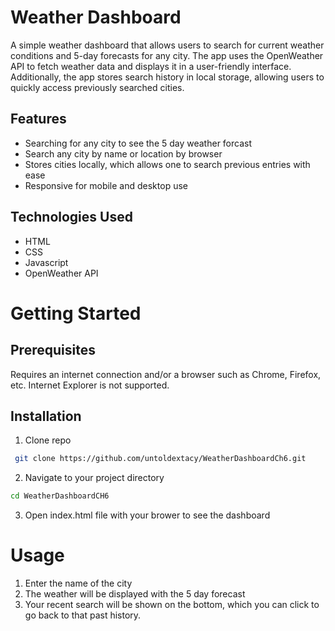 # Weather Dashboard

A simple weather dashboard that allows users to search for current weather conditions and 5-day forecasts for any city. The app uses the OpenWeather API to fetch weather data and displays it in a user-friendly interface. Additionally, the app stores search history in local storage, allowing users to quickly access previously searched cities.

## Features
- Searching for any city to see the 5 day weather forcast
- Search any city by name or location by browser
- Stores cities locally, which allows one to search previous entries with ease
- Responsive for mobile and desktop use

## Technologies Used
- HTML
- CSS
- Javascript
- OpenWeather API

# Getting Started
## Prerequisites
Requires an internet connection and/or a browser such as Chrome, Firefox, etc. Internet Explorer is not supported.

## Installation

 1) Clone repo
    
 ```bash
  git clone https://github.com/untoldextacy/WeatherDashboardCh6.git
```
2) Navigate to your project directory
```bash
cd WeatherDashboardCH6
```
3) Open index.html file with your brower to see the dashboard

# Usage

1) Enter the name of the city
2) The weather will be displayed with the 5 day forecast
3) Your recent search will be shown on the bottom, which you can click to go back to that past history.
